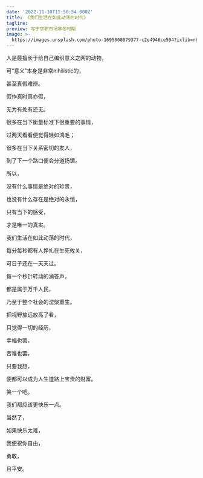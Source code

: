 ```yaml
---
date: '2022-11-10T11:50:54.000Z'
title: 《我们生活在如此动荡的时代》
tagline: 
preview: 写于求职市场寒冬时期
image: >-
  https://images.unsplash.com/photo-1695008079377-c2e4946ce594?ixlib=rb-4.0.3&ixid=M3wxMjA3fDB8MHxwaG90by1wYWdlfHx8fGVufDB8fHx8fA%3D%3D&auto=format&fit=crop&w=2070&q=80
---
```


人是最擅长于给自己编织意义之网的动物，

可“意义”本身是非常nihilistic的，

甚至真假难辨。

假作真时真亦假，

无为有处有还无。

很多在当下衡量标准下很重要的事情，

过两天看看便觉得轻如鸿毛；

很多在当下关系密切的友人，

到了下一个路口便会分道扬镳。


 
所以，

没有什么事情是绝对的珍贵，

也没有什么存在是绝对的永恒，

只有当下的感受，

才是唯一的真实。


 
我们生活在如此动荡的时代，

每分每秒都有人挣扎在生死攸关，

可日子还在一天天过。

每一个秒针转动的滴答声，

都是属于万千人民，

乃至于整个社会的涅槃重生。


 
把视野放远放高了看，

只觉得一切的经历，

幸福也罢，

苦难也罢，

只要我想，

便都可以成为人生道路上宝贵的财富。


 
笑一个吧。

我们都应该更快乐一点。


 
当然了，

如果快乐太难，

我便祝你自由，

勇敢，

且平安。
